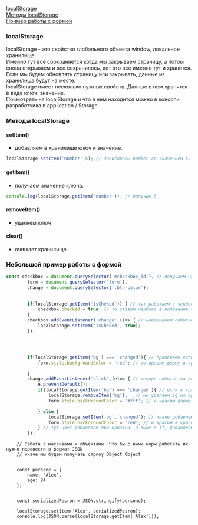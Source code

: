 [localStorage](#localstorage)<br>
[Методы localStorage](#методы-localstorage)<br>
[Пример работы с формой](#небольшой-пример-работы-с-формой)<br>
### localStorage
localStorage - это свойство глобального объекта window, локальное хранилище.<br>
Именно тут все соохраняется когда мы закрываем страницу, а потом снова открываем и все сохранилось, вот это все именно тут и хранится.
Если мы будем обновлять страницу или закрывать, данные из хранилища будут на месте.<br>
localStorage имеет несколько нужных свойств. Данные в нем хранятся в виде ключ: значение.<br>
Посмотреть на localStorage и что в нем находится можно в консоли разработчика в application / Storage

### Методы localStorage
#### setItem()
- добавляем в хранилище ключ и значение.
```javaScript
localStorage.setItem('number',5); // записываем number со значением 5. Если такое свойство есть, то значение просто перезапишется
```

#### getItem()
 - получаем значение ключа.
```javaScript
console.log(localStorage.getItem('number')); // получим 5
```
#### removeItem()
- удаляем ключ
#### clear()
- очищает хранилище

### Небольшой пример работы с формой
```javaScript
const checkbox = document.querySelector('#checkbox_id'), // получаем наши элементы 
        form = document.querySelector('form'),
        change = document.querySelector('.btn-color');

        
        if(localStorage.getItem('isCheked')) { // тут работаем с чекбоксом. Если в хранилище есть isCheked
            checkbox.checked = true; // то ставим чекбокс в положение true то есть с галочкой
        } 
        checkbox.addEventListener('change',()=> { // навешиваем событие, при нажатии добавляем в хранилище наш isCheked
            localStorage.setItem('isCheked', true);
        });




        if(localStorage.getItem('bg') === 'changed'){ // проверяем если в хранилище есть bg равное changed
            form.style.backgroundColor = 'red'; // то красим форму в красный цвет

        }
        change.addEventListener('click',(e)=> { // теперь событие на кнопку
            e.preventDefault();
            if(localStorage.getItem('bg') === 'changed'){ // если в хранилище есть bg в котором changed
                localStorage.removeItem('bg');   // мы удаляем bg из хранилища
                form.style.backgroundColor = '#fff'; // и красим форму в белый цвет

            } else {
                localStorage.setItem('bg','changed'); // иначе добавлем bg в позиции changed 
                form.style.backgroundColor = 'red'; // и красим в красный цвет
            } // тут цвет добавляем при нажатии, а выше в if, добавляем именно проверку, если мы удалим там выще, то при обновлении ст, цвет спадет
        });

```

        // Работа с массивами и объектами. Что бы с ними норм работать их нужно перевести в формат JSON
        // иначе мы будем получать стркоу Object Object


        const persone = {
            name: 'Alex',
            age: 24
        };


        const serializedPesron = JSON.stringify(persone);

        localStorage.setItem('Alex', serializedPesron);
        console.log(JSON.parse(localStorage.getItem('Alex')));
